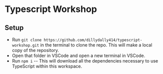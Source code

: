 # Typescript Workshop

## Setup

- Run `git clone https://github.com/dillydally414/typescript-workshop.git` in the terminal to clone the repo. This will make a local copy of the repository.
- Open that folder in VSCode and open a new terminal in VSCode.
- Run `npm i` -- This will download all the dependencies necessary to use TypeScript within this workspace.


